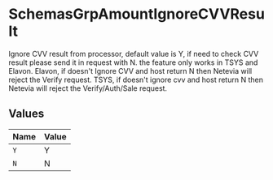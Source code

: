 # SchemasGrpAmountIgnoreCVVResult

Ignore CVV result from processor, default value is Y, if need to check CVV result please send it in request with N. the feature only works in TSYS and Elavon. Elavon, if doesn't Ignore CVV and host return N then Netevia will reject the Verify request. TSYS, if doesn't ignore cvv and host return N then Netevia will reject the Verify/Auth/Sale request.


## Values

| Name  | Value |
| ----- | ----- |
| `Y`   | Y     |
| `N`   | N     |